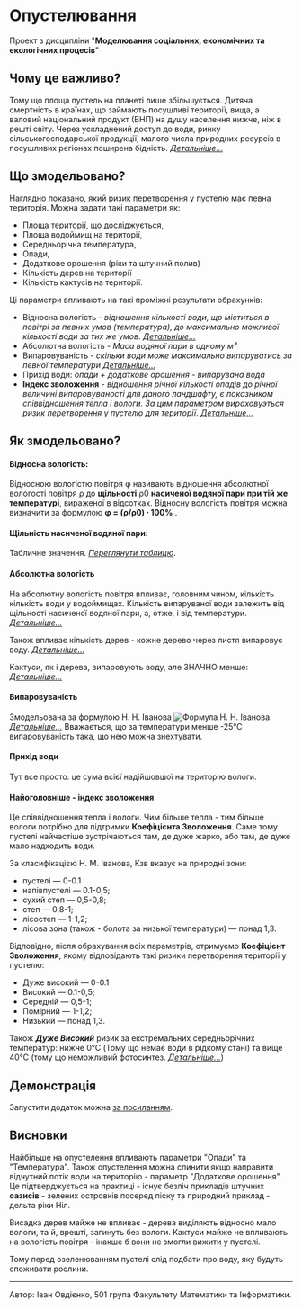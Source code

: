 # Опустелювання
Проект з дисципліни "**Моделювання соціальних, економічних та екологічних процесів**"

## Чому це важливо?
Тому що площа пустель на планеті лише збільшується. Дитяча смертність в країнах, що займають посушливі території, вища, а валовий національний продукт (ВНП) на душу населення нижче, ніж в решті світу. Через ускладнений доступ до води, ринку сільськогосподарської продукції, малого числа природних ресурсів в посушливих регіонах поширена бідність.
[*Детальніше...*](https://ru.wikipedia.org/wiki/%D0%9E%D0%BF%D1%83%D1%81%D1%82%D1%8B%D0%BD%D0%B8%D0%B2%D0%B0%D0%BD%D0%B8%D0%B5 "Посилання на Вікіпедію")

## Що змодельовано?
Наглядно показано, який ризик перетворення у пустелю має певна територія. Можна задати такі параметри як:
- Площа території, що досліджується,
- Площа водоймищ на території,
- Середньорічна температура,
- Опади,
- Додаткове орошення (ріки та штучний полив)
- Кількість дерев на території
- Кількість кактусів на території.

Ці параметри впливають на такі проміжні результати обрахунків:
- Відносна вологість - *відношення кількості води, що міститься в повітрі за певних умов (температура), до максимально можливої кількості води за тих же умов*. [*Детальніше...*](https://uk.wikipedia.org/wiki/%D0%92%D1%96%D0%B4%D0%BD%D0%BE%D1%81%D0%BD%D0%B0_%D0%B2%D0%BE%D0%BB%D0%BE%D0%B3%D1%96%D1%81%D1%82%D1%8C "Посилання на Вікіпедію")
- Абсолютна вологість - *Маса водяної пари в одному м³*
- Випаровуваність - *скільки води може максимально випаруватись  за певної температури* [*Детальніше...*](https://studfile.net/preview/5707905/page:3/ "Про випаровуваність")
- Прихід води: *опади + додаткове орошення - випарувана вода*
- **Індекс зволоження** - *відношення річної кількості опадів до річної величині випаровуваності для даного ландшафту, є показником співвідношення тепла і вологи. За цим параметром вираховуэться ризик перетворення у пустелю для території*. [*Детальніше...*](https://uk.wikipedia.org/wiki/%D0%9A%D0%BE%D0%B5%D1%84%D1%96%D1%86%D1%96%D1%94%D0%BD%D1%82_%D0%B7%D0%B2%D0%BE%D0%BB%D0%BE%D0%B6%D0%B5%D0%BD%D0%BD%D1%8F "Посилання на вікіпедію")


## Як змодельовано?
#### Відносна вологість:
Відносною вологістю повітря  φ  називають відношення абсолютної вологості повітря  ρ  до **щільності**  ρ0  **насиченої водяної пари при тій же температурі**, вираженої в відсотках.
Відносну вологість повітря можна визначити за формулою
**φ = (ρ/ρ0) ⋅ 100%** .
#### Щільність насиченої водяної пари:
Табличне значення. [*Переглянути таблицю*](https://studfile.net/preview/3246234/).

#### Абсолютна вологість

На абсолютну вологість повітря впливає, головним чином, кількість кількість води у водоймищах. Кількість випаруваної води залежить від щільності насиченої водяної пари, а, отже, і від температури. [*Детальніше...*](http://sun.tsu.ru/mminfo/000063105/274/image/274-136.pdf)
 
Також впливає кількість дерев - кожне дерево через листя випаровує воду.  [*Детальніше...*](https://cyberleninka.ru/article/n/dnevnoy-rashod-vody-na-transpiratsiyu-tselym-drevesnym-rasteniem)

Кактуси, як і дерева, випаровують воду, але ЗНАЧНО менше: [*Детальніше...*](https://books.google.com.ua/books?id=cgo0ukOa_gIC&pg=PA9&lpg=PA9&dq=%D1%81%D0%BA%D0%BE%D0%BB%D1%8C%D0%BA%D0%BE+%D0%BA%D0%B0%D0%BA%D1%82%D1%83%D1%81%D0%BE%D0%B2+%D0%B2+%D0%BE%D0%B4%D0%BD%D0%BE%D0%B9+%D0%BF%D1%83%D1%81%D1%82%D1%8B%D0%BD%D0%B5&source=bl&ots=6FQXLOTKi6&sig=ACfU3U3f1b84bYd4NhgYaQFfiwywuMDKxQ&hl=ru&sa=X&ved=2ahUKEwid-7aZ2O3pAhWnk4sKHcG3BW8Q6AEwBXoECAkQAQ#v=onepage&q=%D0%B8%D1%81%D0%BF%D0%B0%D1%80%D1%8F%D0%B5%D1%82%20%D0%BA%D0%B0%D0%BA%D1%82%D1%83%D1%81&f=false)


#### Випаровуваність

Змодельована за формулою Н. Н. Іванова
![Формула Н. Н. Іванова](http://meteorologist.ru/illustr/meteorolog-633.jpg). [*Детальніше...*](http://meteorologist.ru/formula-isparyaemosti-ivanova.html)
Вважається, що за температури менше -25°C випаровуваність така, що нею можна знехтувати.

#### Прихід води
Тут все просто: це сума всієї надійшовшої на територію вологи.

#### Найоголовніше - індекс зволоження

Це співвідношення тепла і вологи. Чим більше тепла - тим більше вологи потрібно для підтримки **Коефіцієнта Зволоження**.
Саме тому пустелі найчастіше зустрічаються там, де дуже жарко, або там, де дуже мало надходить води. 

За класифікацією Н. М. Іванова, Кзв вказує на природні зони: 
- пустелі — 0-0.1 
- напівпустелі — 0.1-0,5; 
- сухий степ — 0,5-0,8; 
- степ — 0,8-1; 
- лісостеп — 1-1,2; 
- лісова зона (також - болота за низької температури) — понад 1,3.

Відповідно, після обрахування всіх параметрів, отримуємо **Коефіцієнт Зволоження**, якому відповідають такі ризики перетворення території у пустелю:
- Дуже високий — 0-0.1 
- Високий — 0.1-0,5; 
- Середній — 0,5-1;
- Помірний — 1-1,2; 
- Низький — понад 1,3.

Також ***Дуже Високий*** ризик за екстремальних середньорічних температур: нижче 0°C (Тому що немає води в рідкому стані) та вище 40°C (тому що неможливий фотосинтез. [*Детальніше...*](https://iplants.ru/temprezim.htm#:~:text=%D0%A3%20%D0%B1%D0%BE%D0%BB%D1%8C%D1%88%D0%B8%D0%BD%D1%81%D1%82%D0%B2%D0%B0%20%D0%BA%D0%BE%D0%BC%D0%BD%D0%B0%D1%82%D0%BD%D1%8B%D1%85%20%D1%80%D0%B0%D1%81%D1%82%D0%B5%D0%BD%D0%B8%D0%B9%20%D0%B8%D0%BD%D1%82%D0%B5%D0%BD%D1%81%D0%B8%D0%B2%D0%BD%D0%BE%D1%81%D1%82%D1%8C,%D0%A1%20%D1%84%D0%BE%D1%82%D0%BE%D1%81%D0%B8%D0%BD%D1%82%D0%B5%D0%B7%20%D0%BF%D1%80%D0%B0%D0%BA%D1%82%D0%B8%D1%87%D0%B5%D1%81%D0%BA%D0%B8%20%D0%BF%D0%BE%D0%BB%D0%BD%D0%BE%D1%81%D1%82%D1%8C%D1%8E%20%D0%BF%D1%80%D0%B5%D0%BA%D1%80%D0%B0%D1%89%D0%B0%D0%B5%D1%82%D1%81%D1%8F))
## Демонстрація

Запустити додаток можна [за посиланням](https://unerty.github.io/desertification/ "Count your desert").

## Висновки
Найбільше на опустелення впливають параметри "Опади" та "Температура". Також опустелення можна спинити якщо направити відчутний потік води на територію - параметр "Додаткове орошення". Це підтверджується на практиці - існує безліч прикладів штучних **оазисів** - зелених островків посеред піску та природний приклад - дельта ріки Ніл.

Висадка дерев майже не впливає - дерева виділяють відносно мало вологи, та й, врешті, загинуть без вологи. Кактуси майже не впливають на вологість повітря - інакше б вони не змогли вижити у пустелі. 

Тому перед озеленюванням пустелі слід подбати про воду, яку будуть споживати рослини.

---
Автор: Іван Овдієнко, 501 група Факультету Математики та Інформатики.
